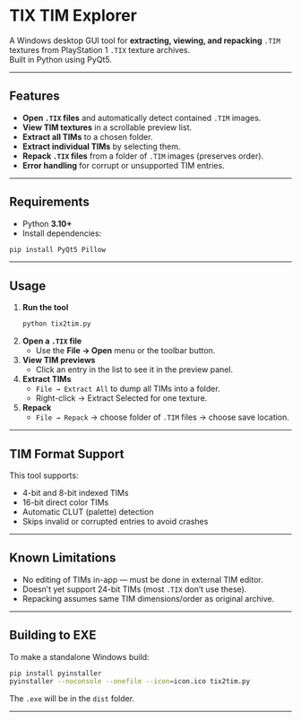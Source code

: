 # TIX TIM Explorer

A Windows desktop GUI tool for **extracting, viewing, and repacking** `.TIM` textures from PlayStation 1 `.TIX` texture archives.  
Built in Python using PyQt5.  

---

##   Features
- **Open `.TIX` files** and automatically detect contained `.TIM` images.
- **View TIM textures** in a scrollable preview list.
- **Extract all TIMs** to a chosen folder.
- **Extract individual TIMs** by selecting them.
- **Repack `.TIX` files** from a folder of `.TIM` images (preserves order).
- **Error handling** for corrupt or unsupported TIM entries.

---

##  Requirements

- Python **3.10+**  
- Install dependencies:
```bash
pip install PyQt5 Pillow
```

---

##  Usage

1. **Run the tool**  
   ```bash
   python tix2tim.py
   ```
2. **Open a `.TIX` file**  
   - Use the **File → Open** menu or the toolbar button.
3. **View TIM previews**  
   - Click an entry in the list to see it in the preview panel.
4. **Extract TIMs**  
   - `File → Extract All` to dump all TIMs into a folder.
   - Right-click → Extract Selected for one texture.
5. **Repack**  
   - `File → Repack` → choose folder of `.TIM` files → choose save location.

---

##  TIM Format Support

This tool supports:
- 4-bit and 8-bit indexed TIMs
- 16-bit direct color TIMs  
- Automatic CLUT (palette) detection  
- Skips invalid or corrupted entries to avoid crashes  

---

##  Known Limitations
- No editing of TIMs in-app — must be done in external TIM editor.
- Doesn’t yet support 24-bit TIMs (most `.TIX` don’t use these).
- Repacking assumes same TIM dimensions/order as original archive.

---

##  Building to EXE
To make a standalone Windows build:
```bash
pip install pyinstaller
pyinstaller --noconsole --onefile --icon=icon.ico tix2tim.py
```
The `.exe` will be in the `dist` folder.

---
